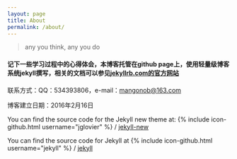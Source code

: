 ```yaml
---
layout: page
title: About
permalink: /about/
---
```


> any you think, any you do

####  记下一些学习过程中的心得体会，本博客托管在github page上，使用轻量级博客系统jekyll撰写，相关的文档可以参见[jekyllrb.com的官方网站](http://jekyllrb.com/)

联系方式：QQ：534393806，e-mail：mangonob@163.com

博客建立日期：2016年2月16日

You can find the source code for the Jekyll new theme at:
{% include icon-github.html username="jglovier" %} /
[jekyll-new](https://github.com/jglovier/jekyll-new)

You can find the source code for Jekyll at
{% include icon-github.html username="jekyll" %} /
[jekyll](https://github.com/jekyll/jekyll)
